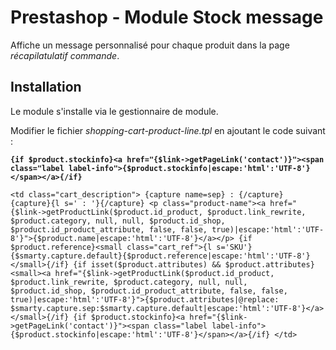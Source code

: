 # Prestashop - Module Stock message

Affiche un message personnalisé pour chaque produit dans la page *récapilatulatif commande*.

## Installation

Le module s'installe via le gestionnaire de module.

Modifier le fichier *shopping-cart-product-line.tpl* en ajoutant le code suivant :

 **`{if $product.stockinfo}<a href="{$link->getPageLink('contact')}"><span class="label label-info">{$product.stockinfo|escape:'html':'UTF-8'}</span></a>{/if}`**
	
`
	<td class="cart_description">
		{capture name=sep} : {/capture}
		{capture}{l s=' : '}{/capture}
		<p class="product-name"><a href="{$link->getProductLink($product.id_product, $product.link_rewrite, $product.category, null, null, $product.id_shop, $product.id_product_attribute, false, false, true)|escape:'html':'UTF-8'}">{$product.name|escape:'html':'UTF-8'}</a></p>
		{if $product.reference}<small class="cart_ref">{l s='SKU'}{$smarty.capture.default}{$product.reference|escape:'html':'UTF-8'}</small>{/if}
	    {if isset($product.attributes) && $product.attributes}<small><a href="{$link->getProductLink($product.id_product, $product.link_rewrite, $product.category, null, null, $product.id_shop, $product.id_product_attribute, false, false, true)|escape:'html':'UTF-8'}">{$product.attributes|@replace: $smarty.capture.sep:$smarty.capture.default|escape:'html':'UTF-8'}</a></small>{/if}
		{if $product.stockinfo}<a href="{$link->getPageLink('contact')}"><span class="label label-info">{$product.stockinfo|escape:'html':'UTF-8'}</span></a>{/if}
	</td>
`